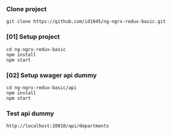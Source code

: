 ### Clone project
```
git clone https://github.com/id1945/ng-ngrx-redux-basic.git
```

### [01] Setup project 
```
cd ng-ngrx-redux-basic
npm install
npm start
```

### [02] Setup swager api dummy
```
cd ng-ngrx-redux-basic/api
npm install
npm start
```

### Test api dummy
```
http://localhost:10010/api/departments
```
